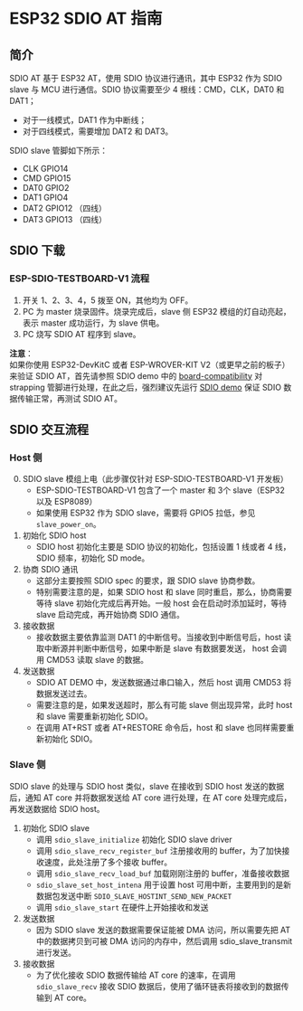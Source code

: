 ESP32 SDIO AT 指南
======================

## 简介
SDIO AT 基于 ESP32 AT，使用 SDIO 协议进行通讯，其中 ESP32 作为 SDIO slave 与 MCU 进行通信。SDIO 协议需要至少 4 根线：CMD，CLK，DAT0 和 DAT1；

* 对于一线模式，DAT1 作为中断线；
* 对于四线模式，需要增加 DAT2 和 DAT3。  

SDIO slave 管脚如下所示：

* CLK GPIO14
* CMD GPIO15
* DAT0 GPIO2
* DAT1 GPIO4
* DAT2 GPIO12 （四线）
* DAT3 GPIO13 （四线）

## SDIO 下载

### ESP-SDIO-TESTBOARD-V1 流程

1. 开关 1、2、3、4，5 拨至 ON，其他均为 OFF。
2. PC 为 master 烧录固件。烧录完成后，slave 侧 ESP32 模组的灯自动亮起，表示 master 成功运行，为 slave 供电。
3. PC 烧写 SDIO AT 程序到 slave。

**注意**：  
如果你使用 ESP32-DevKitC 或者 ESP-WROVER-KIT V2（或更早之前的板子）来验证 SDIO AT，首先请参照 SDIO demo 中的 [board-compatibility](https://github.com/espressif/esp-idf/tree/master/examples/peripherals/sdio#board-compatibility) 对 strapping 管脚进行处理，在此之后，强烈建议先运行 [SDIO demo](https://github.com/espressif/esp-idf/tree/master/examples/peripherals/sdio) 保证 SDIO 数据传输正常，再测试 SDIO AT。

## SDIO 交互流程

### Host 侧

0. SDIO slave 模组上电（此步骤仅针对 ESP-SDIO-TESTBOARD-V1 开发板）  
    * ESP-SDIO-TESTBOARD-V1 包含了一个 master 和 3个 slave（ESP32 以及 ESP8089）
    * 如果使用 ESP32 作为 SDIO slave，需要将 GPIO5 拉低，参见 `slave_power_on`。 
1. 初始化 SDIO host  
    * SDIO host 初始化主要是 SDIO 协议的初始化，包括设置 1 线或者 4 线，SDIO 频率，初始化 SD mode。
2. 协商 SDIO 通讯   
    * 这部分主要按照 SDIO spec 的要求，跟 SDIO slave 协商参数。
    * 特别需要注意的是，如果 SDIO host 和 slave 同时重启，那么，协商需要等待 slave 初始化完成后再开始。一般 host 会在启动时添加延时，等待 slave 启动完成，再开始协商 SDIO 通信。
3. 接收数据  
    * 接收数据主要依靠监测 DAT1 的中断信号。当接收到中断信号后，host 读取中断源并判断中断信号，如果中断是 slave 有数据要发送， host 会调用 CMD53 读取 slave 的数据。
4. 发送数据  
    * SDIO AT DEMO 中，发送数据通过串口输入，然后 host 调用 CMD53 将数据发送过去。
    * 需要注意的是，如果发送超时，那么有可能 slave 侧出现异常，此时 host 和 slave 需要重新初始化 SDIO。
    * 在调用 AT+RST 或者 AT+RESTORE 命令后，host 和 slave 也同样需要重新初始化 SDIO。

### Slave 侧

​SDIO slave 的处理与 SDIO host 类似，slave 在接收到 SDIO host 发送的数据后，通知 AT core 并将数据发送给 AT core 进行处理，在 AT core 处理完成后，再发送数据给 SDIO host。

1. 初始化 SDIO slave  
    * 调用 `sdio_slave_initialize` 初始化 SDIO slave driver
    * 调用 `sdio_slave_recv_register_buf` 注册接收用的 buffer，为了加快接收速度，此处注册了多个接收 buffer。
    * 调用 `sdio_slave_recv_load_buf` 加载刚刚注册的 buffer，准备接收数据
    * `sdio_slave_set_host_intena` 用于设置 host 可用中断，主要用到的是新数据包发送中断 `SDIO_SLAVE_HOSTINT_SEND_NEW_PACKET` 
    * 调用 `sdio_slave_start` 在硬件上开始接收和发送
2. 发送数据  
    * 因为 SDIO  slave 发送的数据需要保证能被 DMA 访问，所以需要先把 AT 中的数据拷贝到可被 DMA 访问的内存中，然后调用 sdio_slave_transmit 进行发送。
3. 接收数据  
    * 为了优化接收 SDIO 数据传输给 AT core 的速率，在调用 `sdio_slave_recv` 接收 SDIO 数据后，使用了循环链表将接收到的数据传输到 AT core。
